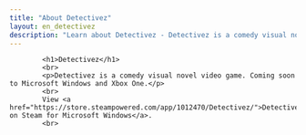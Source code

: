 ```yaml
---
title: "About Detectivez"
layout: en_detectivez
description: "Learn about Detectivez - Detectivez is a comedy visual novel video game. Coming soon to Microsoft Windows and Xbox One."
---
```

			<h1>Detectivez</h1>
			<br>
			<p>Detectivez is a comedy visual novel video game. Coming soon to Microsoft Windows and Xbox One.</p>
			<br>
			View <a href="https://store.steampowered.com/app/1012470/Detectivez/">Detectivez on Steam for Microsoft Windows</a>.			
			<br>		
